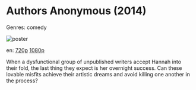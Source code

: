 # Authors Anonymous (2014)

Genres: comedy

![poster](http://image.tmdb.org/t/p/w500/hhOgOMrFhNpyy4P3SKL6AStZHJz.jpg)

en:
  [720p](magnet:?xt=urn:btih:D2600BA8C4685DF3CCEEE4C331F81CE2ADFE60AC&tr=udp://glotorrents.pw:6969/announce&tr=udp://tracker.opentrackr.org:1337/announce&tr=udp://torrent.gresille.org:80/announce&tr=udp://tracker.openbittorrent.com:80&tr=udp://tracker.coppersurfer.tk:6969&tr=udp://tracker.leechers-paradise.org:6969&tr=udp://p4p.arenabg.ch:1337&tr=udp://tracker.internetwarriors.net:1337)
  [1080p](magnet:?xt=urn:btih:6FA45492035D586F49D9189FC29901C408D68F63&tr=udp://glotorrents.pw:6969/announce&tr=udp://tracker.opentrackr.org:1337/announce&tr=udp://torrent.gresille.org:80/announce&tr=udp://tracker.openbittorrent.com:80&tr=udp://tracker.coppersurfer.tk:6969&tr=udp://tracker.leechers-paradise.org:6969&tr=udp://p4p.arenabg.ch:1337&tr=udp://tracker.internetwarriors.net:1337)
  


When a dysfunctional group of unpublished writers accept Hannah into their fold, the last thing they expect is her overnight success. Can these lovable misfits achieve their artistic dreams and avoid killing one another in the process?